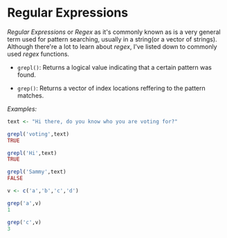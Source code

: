 # Regular Expressions

_Regular Expressions_ or _Regex_ as it's commonly known as is a very general term used for pattern searching, usually in a string(or a vector of strings). Although there're a lot to learn about _regex_, I've listed down to commonly used _regex_ functions.

- `grepl()`: Returns a logical value indicating that a certain pattern was found.

- `grep()`: Returns a vector of index locations reffering to the pattern matches.

_Examples:_

```R
text <- "Hi there, do you know who you are voting for?"

grepl('voting',text)
TRUE

grepl('Hi',text)
TRUE

grepl('Sammy',text)
FALSE

v <- c('a','b','c','d')

grep('a',v)
1

grep('c',v)
3
```